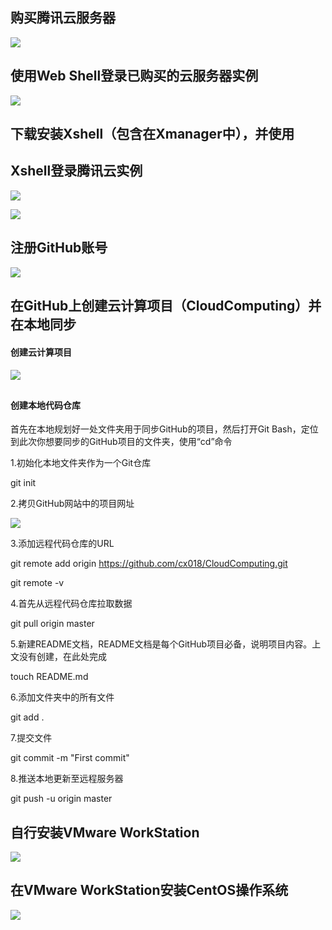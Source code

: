 ## 购买腾讯云服务器

![](./image/1.png)

## 使用Web Shell登录已购买的云服务器实例

![](./image/2.png)



## 下载安装Xshell（包含在Xmanager中），并使用 

## Xshell登录腾讯云实例

![](./image/3.png)



![](./image/4.png)









## 注册GitHub账号

![](./image/5.png)



## 在GitHub上创建云计算项目（CloudComputing）并在本地同步

#### 创建云计算项目

####  ![](./image/6.png)

## 

#### 创建本地代码仓库



首先在本地规划好一处文件夹用于同步GitHub的项目，然后打开Git Bash，定位到此次你想要同步的GitHub项目的文件夹，使用“cd”命令

1.初始化本地文件夹作为一个Git仓库

git init

2.拷贝GitHub网站中的项目网址

![](./image/7.png)



3.添加远程代码仓库的URL

git remote add origin  https://github.com/cx018/CloudComputing.git

git remote -v

4.首先从远程代码仓库拉取数据

git pull origin master

5.新建README文档，README文档是每个GitHub项目必备，说明项目内容。上文没有创建，在此处完成

touch README.md

6.添加文件夹中的所有文件

git add .

7.提交文件

git commit -m "First commit"

8.推送本地更新至远程服务器

git push -u origin master







## 自行安装VMware WorkStation

![](./image/10.png)



## 在VMware WorkStation安装CentOS操作系统

![](./image/11.png)


























